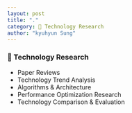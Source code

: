 ```yaml
---
layout: post
title: "."
category: 🔬 Technology Research
author: "kyuhyun Sung"
---
```




### 🔬 Technology Research

- Paper Reviews  
- Technology Trend Analysis  
- Algorithms & Architecture  
- Performance Optimization Research  
- Technology Comparison & Evaluation  